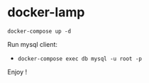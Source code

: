 # docker-lamp

```
docker-compose up -d
```

Run mysql client:

- `docker-compose exec db mysql -u root -p` 

Enjoy !
